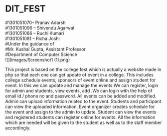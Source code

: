 # DIT_FEST

#1301051070– Pranav Adarsh<br/>
#1301051096 – Shivendu Agarwal<br/> 
#1301051086 – Ruchi Kumari<br/>
#1301051081 – Richa Joshi<br/>
#Under the guidance of<br/>
#Mr. Kushal Gupta, Assistant Professor<br/>
#Department of Computer Science<br/>
![](images/Screenshot1 (1).png)<br/>

This project is based on the college fest which is actually a website made in php so that each one can get update of event in a college. This includes college schedule events, sponsors of event online and assign student for event. In this we can update and manage the events.We can register, login for admin and students, view events, add .We can login with the help of email id / phone no and password. All events can be added and modified. Admin can upload information related to the event. Students and participant can view the uploaded information. Event organizer creates schedule for the event and assign to the admin to update. Student can view the events and registered students can register online for events. All the information which are needed will be given to the student as well as to the staff member accordingly.
